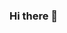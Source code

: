 ### Hi there 👋

<!--
**SundaramSinghPundir/SundaramSinghPundir** is a ✨ _special_ ✨ repository because its `README.md` (this file) appears on your GitHub profile.

Here are some ideas to get you started:

- 🔭 I’m currently working on CNN Models
- 🌱 I’m currently learning Data Science
- 👯 I’m looking to collaborate on DataScience/Machine Learning Projects
- 🤔 I’m looking for help with projects
- 💬 Ask me about Data Science
- 📫 How to reach me: SundaramSinghPundir
- 😄 Pronouns: ...
- ⚡ Fun fact: ...
-->
